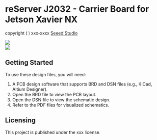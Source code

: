 # reServer J2032 - Carrier Board for Jetson Xavier NX

copyright ( ) xxx-xxxx [Seeed Studio](https://www.seeedstudio.com/)
<div style={{textAlign:'center'}}><img src="https://files.seeedstudio.com/wiki/reComputer/reComputerJ2032hardware1.png" style={{width:1200, height:'auto'}}/></div>
<div style={{textAlign:'center'}}><img src="https://files.seeedstudio.com/wiki/reComputer/reComputerJ2032hardware2.png" style={{width:1200, height:'auto'}}/></div>

## Getting Started
To use these design files, you will need:
1. A PCB design software that supports BRD and DSN files (e.g., KiCad, Altium Designer).
2. Open the BRD file to view the PCB layout.
3. Open the DSN file to view the schematic design.
4. Refer to the PDF files for visualized schematics.

## Licensing
This project is published under the xxx license.
